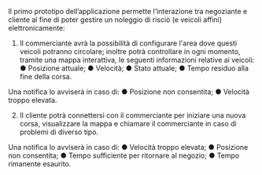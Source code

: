 
Il primo prototipo dell’applicazione permette l’interazione tra negoziante e cliente al fine di poter gestire un
noleggio di risciò (e veicoli affini) elettronicamente:

1. Il commerciante avrà la possibilità di configurare l'area dove questi veicoli potranno circolare; inoltre potrà controllare in ogni momento, tramite una mappa interattiva, le seguenti informazioni relative ai veicoli:
    ● Posizione attuale;
    ● Velocità;
    ● Stato attuale;
    ● Tempo residuo alla fine della corsa.
    
Una notifica lo avviserà in caso di:
    ● Posizione non consentita;
    ● Velocità troppo elevata.

2. Il cliente potrà connettersi con il commerciante per iniziare una nuova corsa, visualizzare la mappa e chiamare il commerciante in caso di problemi di diverso tipo.

Una notifica lo avviserà in caso di:
    ● Velocità troppo elevata;
    ● Posizione non consentita;
    ● Tempo sufficiente per ritornare al negozio;
    ● Tempo rimanente esaurito. 
